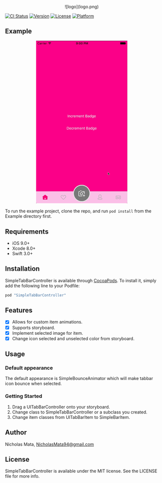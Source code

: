 <center>![logo](logo.png)</center>

[![CI Status](http://img.shields.io/travis/Nicholas%20Mata/SimpleTabBarController.svg?style=flat)](https://travis-ci.org/Nicholas%20Mata/SimpleTabBarController)
[![Version](https://img.shields.io/cocoapods/v/SimpleTabBarController.svg?style=flat)](http://cocoapods.org/pods/SimpleTabBarController)
[![License](https://img.shields.io/cocoapods/l/SimpleTabBarController.svg?style=flat)](http://cocoapods.org/pods/SimpleTabBarController)
[![Platform](https://img.shields.io/cocoapods/p/SimpleTabBarController.svg?style=flat)](http://cocoapods.org/pods/SimpleTabBarController)

## Example

<center><img width="300" src="SimpleTabBarController.gif"></img></center>

To run the example project, clone the repo, and run `pod install` from the Example directory first.

## Requirements
- iOS 9.0+
- Xcode 8.0+
- Swift 3.0+

## Installation

SimpleTabBarController is available through [CocoaPods](http://cocoapods.org). To install
it, simply add the following line to your Podfile:

```ruby
pod "SimpleTabBarController"
```

## Features

- [x] Allows for custom item animations.
- [x] Supports storyboard.
- [x] Implement selected image for item.
- [x] Change icon selected and unselected color from storyboard.

## Usage

### Default appearance 

The default appearance is SimpleBounceAnimator which will make tabbar icon bounce when selected.

### Getting Started

1. Drag a UITabBarController onto your storyboard.
2. Change class to SimpleTabBarController or a subclass you created.
3. Change item classes from UITabBarItem to SimpleBarItem.

## Author

Nicholas Mata, NicholasMata94@gmail.com

## License

SimpleTabBarController is available under the MIT license. See the LICENSE file for more info.
